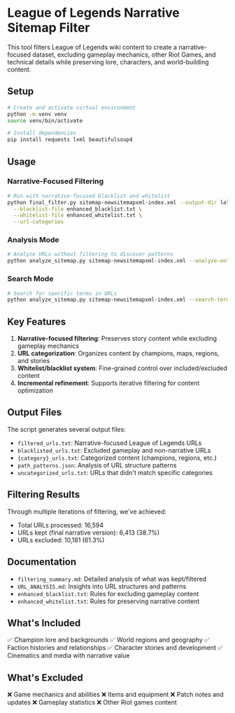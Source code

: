 # League of Legends Narrative Sitemap Filter

This tool filters League of Legends wiki content to create a narrative-focused dataset, excluding gameplay mechanics, other Riot Games, and technical details while preserving lore, characters, and world-building content.

## Setup

```bash
# Create and activate virtual environment
python -m venv venv
source venv/bin/activate

# Install dependencies
pip install requests lxml beautifulsoup4
```

## Usage

### Narrative-Focused Filtering

```bash
# Run with narrative-focused blacklist and whitelist
python final_filter.py sitemap-newsitemapxml-index.xml --output-dir lol_narrative \
  --blacklist-file enhanced_blacklist.txt \
  --whitelist-file enhanced_whitelist.txt \
  --url-categories
```

### Analysis Mode

```bash
# Analyze URLs without filtering to discover patterns
python analyze_sitemap.py sitemap-newsitemapxml-index.xml --analyze-only
```

### Search Mode

```bash
# Search for specific terms in URLs
python analyze_sitemap.py sitemap-newsitemapxml-index.xml --search-term "Runeterra"
```

## Key Features

1. **Narrative-focused filtering**: Preserves story content while excluding gameplay mechanics
2. **URL categorization**: Organizes content by champions, maps, regions, and stories
3. **Whitelist/blacklist system**: Fine-grained control over included/excluded content
4. **Incremental refinement**: Supports iterative filtering for content optimization

## Output Files

The script generates several output files:

- `filtered_urls.txt`: Narrative-focused League of Legends URLs
- `blacklisted_urls.txt`: Excluded gameplay and non-narrative URLs
- `{category}_urls.txt`: Categorized content (champions, regions, etc.)
- `path_patterns.json`: Analysis of URL structure patterns
- `uncategorized_urls.txt`: URLs that didn't match specific categories

## Filtering Results

Through multiple iterations of filtering, we've achieved:

- Total URLs processed: 16,594
- URLs kept (final narrative version): 6,413 (38.7%)
- URLs excluded: 10,181 (61.3%)

## Documentation

- `filtering_summary.md`: Detailed analysis of what was kept/filtered
- `URL_ANALYSIS.md`: Insights into URL structures and patterns
- `enhanced_blacklist.txt`: Rules for excluding gameplay content
- `enhanced_whitelist.txt`: Rules for preserving narrative content

## What's Included

✅ Champion lore and backgrounds
✅ World regions and geography
✅ Faction histories and relationships
✅ Character stories and development
✅ Cinematics and media with narrative value

## What's Excluded

❌ Game mechanics and abilities
❌ Items and equipment
❌ Patch notes and updates
❌ Gameplay statistics
❌ Other Riot games content